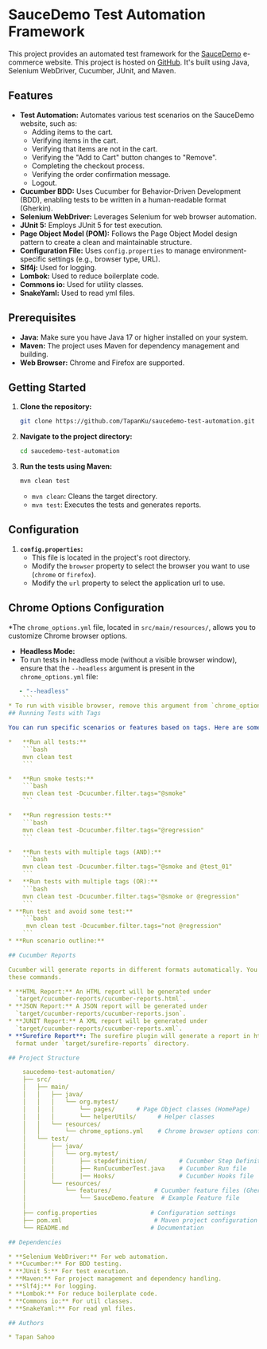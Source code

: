 # SauceDemo Test Automation Framework

This project provides an automated test framework for the [SauceDemo](https://www.saucedemo.com/) e-commerce website. This project is hosted on [GitHub](https://github.com/TapanKu/ui-test-automation).
It's built using Java, Selenium WebDriver, Cucumber, JUnit, and Maven.

## Features

*   **Test Automation:** Automates various test scenarios on the SauceDemo website, such as:
    *   Adding items to the cart.
    *   Verifying items in the cart.
    *   Verifying that items are not in the cart.
    *   Verifying the "Add to Cart" button changes to "Remove".
    *   Completing the checkout process.
    *   Verifying the order confirmation message.
    *   Logout.
*   **Cucumber BDD:** Uses Cucumber for Behavior-Driven Development (BDD), enabling tests to be written in a human-readable format (Gherkin).
*   **Selenium WebDriver:** Leverages Selenium for web browser automation.
*   **JUnit 5:** Employs JUnit 5 for test execution.
*   **Page Object Model (POM):** Follows the Page Object Model design pattern to create a clean and maintainable structure.
*   **Configuration File:** Uses `config.properties` to manage environment-specific settings (e.g., browser type, URL).
*   **Slf4j:** Used for logging.
*   **Lombok:** Used to reduce boilerplate code.
*   **Commons io:** Used for utility classes.
*   **SnakeYaml:** Used to read yml files.

## Prerequisites

*   **Java:** Make sure you have Java 17 or higher installed on your system.
*   **Maven:** The project uses Maven for dependency management and building.
*   **Web Browser:** Chrome and Firefox are supported.

## Getting Started

1.  **Clone the repository:**
    ```bash
    git clone https://github.com/TapanKu/saucedemo-test-automation.git
    ```

2.  **Navigate to the project directory:**
    ```bash
    cd saucedemo-test-automation
    ```

3.  **Run the tests using Maven:**
    ```bash
    mvn clean test
    ```
    *   `mvn clean`: Cleans the target directory.
    *   `mvn test`: Executes the tests and generates reports.

## Configuration

1.  **`config.properties`:**
    *   This file is located in the project's root directory.
    *   Modify the `browser` property to select the browser you want to use (`chrome` or `firefox`).
    *   Modify the `url` property to select the application url to use.
    
## Chrome Options Configuration
*The `chrome_options.yml` file, located in `src/main/resources/`, allows you to customize Chrome browser options.
*   **Headless Mode:**
*   To run tests in headless mode (without a visible browser window), ensure that the `--headless` argument is present in the `chrome_options.yml` file:
```yaml
   - "--headless"
    ```
* To run with visible browser, remove this argument from `chrome_options.yml`.
## Running Tests with Tags

You can run specific scenarios or features based on tags. Here are some examples:

*   **Run all tests:**
    ```bash
    mvn clean test
    ```

*   **Run smoke tests:**
    ```bash
    mvn clean test -Dcucumber.filter.tags="@smoke"
    ```

*   **Run regression tests:**
    ```bash
    mvn clean test -Dcucumber.filter.tags="@regression"
    ```

*   **Run tests with multiple tags (AND):**
    ```bash
    mvn clean test -Dcucumber.filter.tags="@smoke and @test_01"
    ```
*   **Run tests with multiple tags (OR):**
    ```bash
    mvn clean test -Dcucumber.filter.tags="@smoke or @regression"
    ```
* **Run test and avoid some test:**
    ```bash
     mvn clean test -Dcucumber.filter.tags="not @regression"
    ```
* **Run scenario outline:**

## Cucumber Reports

Cucumber will generate reports in different formats automatically. You can use
these commands.

* **HTML Report:** An HTML report will be generated under
  `target/cucumber-reports/cucumber-reports.html`.
* **JSON Report:** A JSON report will be generated under
  `target/cucumber-reports/cucumber-reports.json`.
* **JUNIT Report:** A XML report will be generated under
  `target/cucumber-reports/cucumber-reports.xml`.
* **Surefire Report**: The surefire plugin will generate a report in html
  format under `target/surefire-reports` directory.

## Project Structure

    saucedemo-test-automation/
    ├── src/
    │   ├── main/
    │   │   ├── java/
    │   │   │   └── org.mytest/
    │   │   │       └── pages/      # Page Object classes (HomePage)
    │   │   │       └── helperUtils/      # Helper classes 
    │   │   └── resources/
    │   │       └── chrome_options.yml    # Chrome browser options configuration
    │   └── test/
    │       ├── java/
    │       │   └── org.mytest/
    │       │       ├── stepdefinition/         # Cucumber Step Definition classes
    │       │       ├── RunCucumberTest.java    # Cucumber Run file
    │       │       |── Hooks/                  # Cucumber Hooks file
    │       └── resources/
    │           └── features/            # Cucumber feature files (Gherkin)
    │               └── SauceDemo.feature  # Example Feature file
    │
    ├── config.properties               # Configuration settings    
    ├── pom.xml                          # Maven project configuration
    └── README.md                       # Documentation

## Dependencies

* **Selenium WebDriver:** For web automation.
* **Cucumber:** For BDD testing.
* **JUnit 5:** For test execution.
* **Maven:** For project management and dependency handling.
* **Slf4j:** For logging.
* **Lombok:** For reduce boilerplate code.
* **Commons io:** For util classes.
* **SnakeYaml:** For read yml files.

## Authors

* Tapan Sahoo
